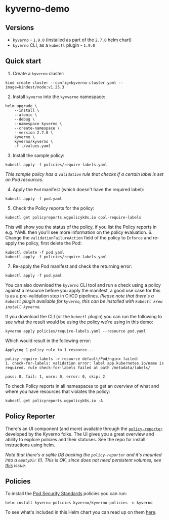 # kyverno-demo

## Versions

* `kyverno` - `1.9.0` (installed as part of the `2.7.0` helm chart)
* `kyverno` CLI, as a `kubectl` plugin - `1.9.0`

## Quick start

1. Create a `kyverno` cluster:
```
kind create cluster --config=kyverno-cluster.yaml --image=kindest/node:v1.25.3
```

2. Install `kyverno` into the `kyvverno` namespace:
```
helm upgrade \
    --install \
    --atomic \
    --debug \
    --namespace kyverno \
    --create-namespace \
    --version 2.7.0 \
    kyverno \
    kyverno/kyverno \
    -f ./values.yaml
```

3. Install the sample policy:
```
kubectl apply -f policies/require-labels.yaml
```
_This sample policy has a `validation` rule that checks if a certain label is set on Pod resources._

4. Apply the `Pod` manifest (which doesn't have the required label):
```
kubectl apply -f pod.yaml
```
5. Check the Policy reports for the policy:
```
kubectl get policyreports.wgpolicyk8s.io cpol-require-labels
```
This will show you the status of the policy, if you list the Policy reports in e.g. YAML then you'll see more information on the policy evaluation.
6. Change the `validationFailureAction` field of the policy to `Enforce` and re-apply the policy, first delete the Pod:
```
kubectl delete -f pod.yaml
kubectl apply -f policies/require-labels.yaml
```

7. Re-apply the Pod manifest and check the returning error:
```
kubectl apply -f pod.yaml
```

You can also download the `kyverno` CLI tool and run a check using a policy against a resource before you apply the manifest, a good use case for this is as a pre-validation step in CI/CD pipelines. _Please note that there's a `kubectl` plugin available for `kyverno`, this can be installed with `kubectl krew install kyverno`._

If you download the CLI (or the `kubectl` plugin) you can run the following to see what the result would be using the policy we're using in this demo:
```
kyverno apply policies/require-labels.yaml --resource pod.yaml
```
Which would result in the following error:
```
Applying 1 policy rule to 1 resource...

policy require-labels -> resource default/Pod/nginx failed:
1. check-for-labels: validation error: label app.kubernetes.io/name is required. rule check-for-labels failed at path /metadata/labels/

pass: 0, fail: 1, warn: 0, error: 0, skip: 2
```

To check Policy reports in all namespaces to get an overview of what and where you have resources that violates the policy:
```
kubectl get policyreports.wgpolicyk8s.io -A
```

## Policy Reporter

There's an UI component (and more) available through the [`policy-reporter`](https://github.com/kyverno/policy-reporter) developed by the Kyverno folks. The UI gives you a great overview and ability to explore policies and their statuses. See the repo for install instructions using helm.

_Note that there's a sqlite DB backing the `policy-reporter` and it's mounted into a `emptyDir` (!). This is OK, since does not need persistent volumes, see [this](https://github.com/kyverno/policy-reporter/issues/129) issue._

## Policies

To install the [Pod Security Standards](https://kubernetes.io/docs/concepts/security/pod-security-standards/) policies you can run:
```
helm install kyverno-policies kyverno/kyverno-policies -n kyverno
```
To see what's included in this Helm chart you can read up on them [here](https://kyverno.io/policies/pod-security/).